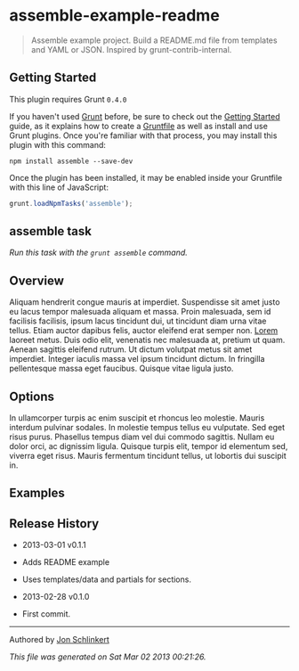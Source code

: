 # assemble-example-readme

> Assemble example project. Build a README.md file from templates and YAML or JSON. Inspired by grunt-contrib-internal.



## Getting Started
This plugin requires Grunt `0.4.0`

If you haven't used [Grunt](http://gruntjs.com/) before, be sure to check out the [Getting Started](http://gruntjs.com/getting-started) guide, as it explains how to create a [Gruntfile](http://gruntjs.com/sample-gruntfile) as well as install and use Grunt plugins. Once you're familiar with that process, you may install this plugin with this command:

```shell
npm install assemble --save-dev
```

Once the plugin has been installed, it may be enabled inside your Gruntfile with this line of JavaScript:

```js
grunt.loadNpmTasks('assemble');
```

## assemble task
_Run this task with the `grunt assemble` command._

## Overview
Aliquam hendrerit congue mauris at imperdiet. Suspendisse sit amet justo eu lacus tempor malesuada aliquam et massa. Proin malesuada, sem id facilisis facilisis, ipsum lacus tincidunt dui, ut tincidunt diam urna vitae tellus. Etiam auctor dapibus felis, auctor eleifend erat semper non. [Lorem](http://www.ipsum.com/) laoreet metus. Duis odio elit, venenatis nec malesuada at, pretium ut quam. Aenean sagittis eleifend rutrum. Ut dictum volutpat metus sit amet imperdiet. Integer iaculis massa vel ipsum tincidunt dictum. In fringilla pellentesque massa eget faucibus. Quisque vitae ligula justo.

## Options
In ullamcorper turpis ac enim suscipit et rhoncus leo molestie. Mauris interdum pulvinar sodales. In molestie tempus tellus eu vulputate. Sed eget risus purus. Phasellus tempus diam vel dui commodo sagittis. Nullam eu dolor orci, ac dignissim ligula. Quisque turpis elit, tempor id elementum sed, viverra eget risus. Mauris fermentum tincidunt tellus, ut lobortis dui suscipit in.


## Examples

## Release History
 - 2013-03-01    v0.1.1
  - Adds README example
  - Uses templates/data and partials for sections.

 - 2013-02-28    v0.1.0
  - First commit.




---
Authored by [Jon Schlinkert](http://github.com/jonschlinkert)

_This file was generated on Sat Mar 02 2013 00:21:26._
